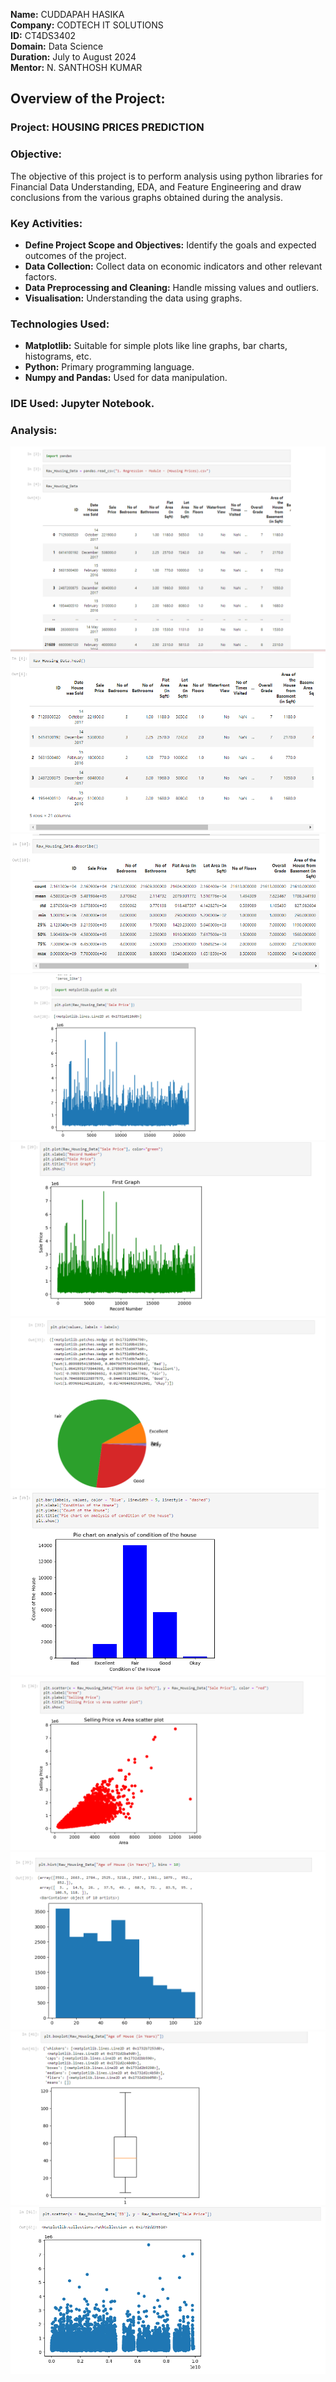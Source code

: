 **Name:** CUDDAPAH HASIKA<br>
**Company:** CODTECH IT SOLUTIONS<br>
**ID:** CT4DS3402<br>
**Domain:** Data Science<br>
**Duration:** July to August 2024<br>
**Mentor:** N. SANTHOSH KUMAR<br>

## Overview of the Project:

### Project: HOUSING PRICES PREDICTION 

### Objective:
The objective of this project is to perform analysis using python libraries for Financial Data Understanding, EDA, and Feature Engineering and draw conclusions from the various graphs obtained during the analysis.

### Key Activities:
- **Define Project Scope and Objectives:** Identify the goals and expected outcomes of the project.<br>
- **Data Collection:** Collect data on economic indicators and other relevant factors.<br>
- **Data Preprocessing and Cleaning:** Handle missing values and outliers.<br>
- **Visualisation:** Understanding the data using graphs.
  
### Technologies Used:
- **Matplotlib:** Suitable for simple plots like line graphs, bar charts, histograms, etc.
- **Python:** Primary programming language.
- **Numpy and Pandas:** Used for data manipulation.

### IDE Used: Jupyter Notebook.

### Analysis:
![Image 1](https://github.com/Hasika20/CODTECH-Task1/blob/main/Screenshot%202024-07-23%20112104.png)
![Image 2](https://github.com/Hasika20/CODTECH-Task1/blob/main/Screenshot%202024-07-23%20112113.png)
![Image 3](https://github.com/Hasika20/CODTECH-Task1/blob/main/Screenshot%202024-07-23%20112122.png)
![Image 5](https://github.com/Hasika20/CODTECH-Task1/blob/main/Screenshot%202024-07-23%20112136.png)
![Image 6](https://github.com/Hasika20/CODTECH-Task1/blob/main/Screenshot%202024-07-23%20112144.png)
![Image 7](https://github.com/Hasika20/CODTECH-Task1/blob/main/Screenshot%202024-07-23%20112152.png)
![Image 8](https://github.com/Hasika20/CODTECH-Task1/blob/main/Screenshot%202024-07-23%20112201.png)
![Image 9](https://github.com/Hasika20/CODTECH-Task1/blob/main/Screenshot%202024-07-23%20112209.png)
![Image 10](https://github.com/Hasika20/CODTECH-Task1/blob/main/Screenshot%202024-07-23%20112218.png)
![Image 11](https://github.com/Hasika20/CODTECH-Task1/blob/main/Screenshot%202024-07-23%20112226.png)
![Image 12](https://github.com/Hasika20/CODTECH-Task1/blob/main/Screenshot%202024-07-23%20112237.png)
